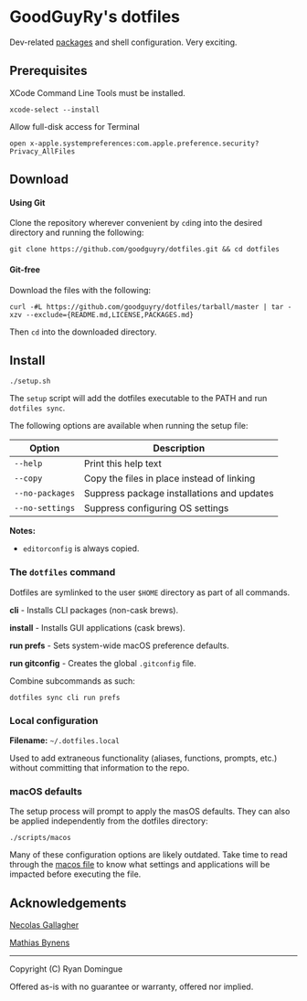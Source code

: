 # GoodGuyRy's dotfiles

Dev-related [packages](scripts/) and shell configuration. Very exciting.


## Prerequisites

XCode Command Line Tools must be installed.

```shell
xcode-select --install
```

Allow full-disk access for Terminal

```shell
open x-apple.systempreferences:com.apple.preference.security?Privacy_AllFiles
```

## Download

#### Using Git

Clone the repository wherever convenient by ```cd```ing into the desired directory and running the following:

```shell
git clone https://github.com/goodguyry/dotfiles.git && cd dotfiles
```

#### Git-free

Download the files with the following:

```shell
curl -#L https://github.com/goodguyry/dotfiles/tarball/master | tar -xzv --exclude={README.md,LICENSE,PACKAGES.md}
```

Then ```cd``` into the downloaded directory.

## Install

```shell
./setup.sh
```

The `setup` script will add the dotfiles executable to the PATH and run `dotfiles sync`.

The following options are available when running the setup file:

| Option          | Description                                |
|-----------------|--------------------------------------------|
| `--help`        | Print this help text                       |
| `--copy`        | Copy the files in place instead of linking |
| `--no-packages` | Suppress package installations and updates |
| `--no-settings` | Suppress configuring OS settings           |

**Notes:**
- `editorconfig` is always copied.

### The `dotfiles` command

Dotfiles are symlinked to the user `$HOME` directory as part of all commands.

**cli** - Installs CLI packages (non-cask brews).

**install** - Installs GUI applications (cask brews).

**run prefs** - Sets system-wide macOS preference defaults.

**run gitconfig** - Creates the global `.gitconfig` file.

Combine subcommands as such:

```shell
dotfiles sync cli run prefs
```

### Local configuration

**Filename:** `~/.dotfiles.local`

Used to add extraneous functionality (aliases, functions, prompts, etc.) without committing that information to the repo.

### macOS defaults

The setup process will prompt to apply the masOS defaults. They can also be applied independently from the dotfiles directory:

```shell
./scripts/macos
```

Many of these configuration options are likely outdated. Take time to read through the [macos file](scripts/macos) to know what settings and applications will be impacted before executing the file.

## Acknowledgements

[Necolas Gallagher](http://github.com/necolas/dotfiles)

[Mathias Bynens](http://github.com/mathiasbynens/dotfiles)

---

Copyright (C) Ryan Domingue

Offered as-is with no guarantee or warranty, offered nor implied.
